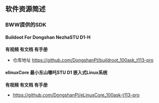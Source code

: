 
## 软件资源简述
### BWW提供的SDK
#### Buildoot For Dongshan NezhaSTU D1-H

**有视频 有文档 有手册**

* 仓库地址 https://github.com/DongshanPI/buildroot_100ask_t113-pro

  

#### elinuxCore 最小东山哪吒STU D1 嵌入式Linux系统

**有视频 有文档 有手册**

* https://github.com/DongshanPI/eLinuxCore_100ask-t113-pro
